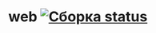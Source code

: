 # web [![Сборка status](https://ci.appveyor.com/api/projects/status/i1uj6l92hlp1ceeg?svg=true)](https://ci.appveyor.com/project/Yarozkiy/web)

